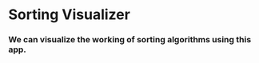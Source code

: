 <h1>Sorting Visualizer</h1>

<h3>We can visualize the working of sorting algorithms using this app.</h3>
